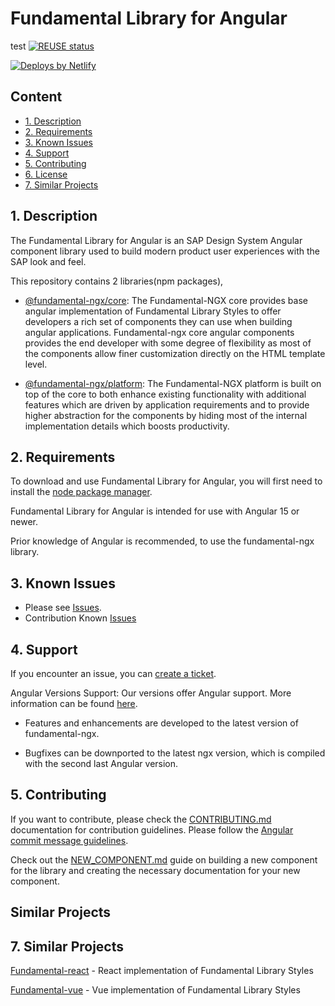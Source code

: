 # Fundamental Library for Angular

test
[![REUSE status](https://api.reuse.software/badge/github.com/SAP/fundamental-ngx)](https://api.reuse.software/info/github.com/SAP/fundamental-ngx)

<a href="https://www.netlify.com">
  <img src="https://www.netlify.com/img/global/badges/netlify-light.svg" alt="Deploys by Netlify" />
</a>

## Content

-   [1. Description](#1)
-   [2. Requirements](#2)
-   [3. Known Issues](#3)
-   [4. Support](#4)
-   [5. Contributing](#5)
-   [6. License](#6)
-   [7. Similar Projects](#7)

## <a name="1"></a>1. Description

The Fundamental Library for Angular is an SAP Design System Angular component library used to build modern product user experiences with the SAP look and feel.

This repository contains 2 libraries(npm packages),

-   [@fundamental-ngx/core](https://github.com/SAP/fundamental-ngx/tree/main/libs/core):
    The Fundamental-NGX core provides base angular implementation of Fundamental Library Styles to offer developers a rich set of components
    they can use when building angular applications. Fundamental-ngx core angular components provides the end developer with some degree of flexibility as most of the components allow finer customization directly on the HTML template level.

-   [@fundamental-ngx/platform](https://github.com/SAP/fundamental-ngx/tree/main/libs/platform):
    The Fundamental-NGX platform is built on top of the core to both enhance existing functionality with additional features
    which are driven by application requirements and to provide higher abstraction for the components by hiding most of the internal implementation details which boosts productivity.

## <a name="2"></a>2. Requirements

To download and use Fundamental Library for Angular, you will first need to install the [node package manager](https://www.npmjs.com/get-npm).

Fundamental Library for Angular is intended for use with Angular 15 or newer.

Prior knowledge of Angular is recommended, to use the fundamental-ngx library.

## <a name="3"></a>3. Known Issues

-   Please see [Issues](https://github.com/SAP/fundamental-ngx/issues).
-   Contribution Known [Issues](https://github.com/SAP/fundamental-ngx/wiki/Known-Contribution-Issues)

## <a name="4"></a>4. Support

If you encounter an issue, you can [create a ticket](https://github.com/SAP/fundamental-ngx/issues).

Angular Versions Support: Our versions offer Angular support. More information can be found [here](https://github.com/SAP/fundamental-ngx/wiki/Angular-Versions-Support).

-   Features and enhancements are developed to the latest version of fundamental-ngx.

-   Bugfixes can be downported to the latest ngx version, which is compiled with the second last Angular version.

## <a name="5"></a>5. Contributing

If you want to contribute, please check the [CONTRIBUTING.md](https://github.com/SAP/fundamental-ngx/blob/main/CONTRIBUTING.md) documentation for contribution guidelines. Please follow the [Angular commit message guidelines](https://github.com/angular/angular/blob/main/CONTRIBUTING.md#commit).

Check out the [NEW_COMPONENT.md](https://github.com/SAP/fundamental-ngx/blob/main/NEW_COMPONENT.md) guide on building a new component for the library and creating the necessary documentation for your new component.

## Similar Projects

## <a name="7"></a>7. Similar Projects

[Fundamental-react](https://github.com/SAP/fundamental-react) - React implementation of Fundamental Library Styles

[Fundamental-vue](https://github.com/SAP/fundamental-vue) - Vue implementation of Fundamental Library Styles
